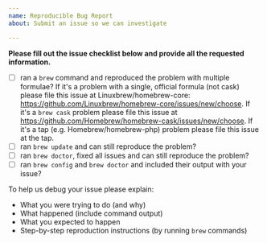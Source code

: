 ```yaml
---
name: Reproducible Bug Report
about: Submit an issue so we can investigate

---
```


**Please fill out the issue checklist below and provide all the requested information.**

- [ ] ran a `brew` command and reproduced the problem with multiple formulae? If it's a problem with a single, official formula (not cask) please file this issue at Linuxbrew/homebrew-core: https://github.com/Linuxbrew/homebrew-core/issues/new/choose. If it's a `brew cask` problem please file this issue at https://github.com/Homebrew/homebrew-cask/issues/new/choose. If it's a tap (e.g. Homebrew/homebrew-php) problem please file this issue at the tap.
- [ ] ran `brew update` and can still reproduce the problem?
- [ ] ran `brew doctor`, fixed all issues and can still reproduce the problem?
- [ ] ran `brew config` and `brew doctor` and included their output with your issue?

To help us debug your issue please explain:
- What you were trying to do (and why)
- What happened (include command output)
- What you expected to happen
- Step-by-step reproduction instructions (by running `brew` commands)
